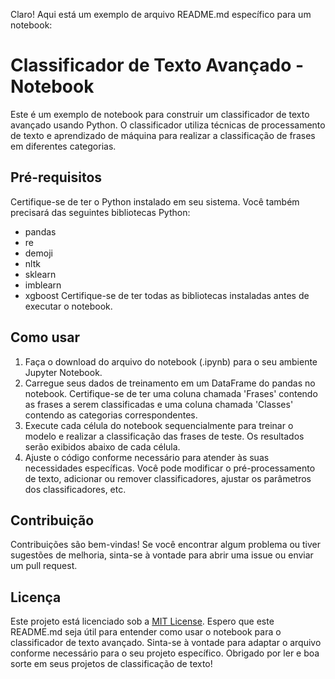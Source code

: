 Claro! Aqui está um exemplo de arquivo README.md específico para um notebook:
 # Classificador de Texto Avançado - Notebook
 Este é um exemplo de notebook para construir um classificador de texto avançado usando Python. O classificador utiliza técnicas de processamento de texto e aprendizado de máquina para realizar a classificação de frases em diferentes categorias.
 ## Pré-requisitos
 Certifique-se de ter o Python instalado em seu sistema. Você também precisará das seguintes bibliotecas Python:
 - pandas
- re
- demoji
- nltk
- sklearn
- imblearn
- xgboost
 Certifique-se de ter todas as bibliotecas instaladas antes de executar o notebook.
 ## Como usar
 1. Faça o download do arquivo do notebook (.ipynb) para o seu ambiente Jupyter Notebook.
2. Carregue seus dados de treinamento em um DataFrame do pandas no notebook. Certifique-se de ter uma coluna chamada 'Frases' contendo as frases a serem classificadas e uma coluna chamada 'Classes' contendo as categorias correspondentes.
3. Execute cada célula do notebook sequencialmente para treinar o modelo e realizar a classificação das frases de teste. Os resultados serão exibidos abaixo de cada célula.
4. Ajuste o código conforme necessário para atender às suas necessidades específicas. Você pode modificar o pré-processamento de texto, adicionar ou remover classificadores, ajustar os parâmetros dos classificadores, etc.
 ## Contribuição
 Contribuições são bem-vindas! Se você encontrar algum problema ou tiver sugestões de melhoria, sinta-se à vontade para abrir uma issue ou enviar um pull request.
 ## Licença
 Este projeto está licenciado sob a [MIT License](https://opensource.org/licenses/MIT).
 Espero que este README.md seja útil para entender como usar o notebook para o classificador de texto avançado. Sinta-se à vontade para adaptar o arquivo conforme necessário para o seu projeto específico.
 Obrigado por ler e boa sorte em seus projetos de classificação de texto!
